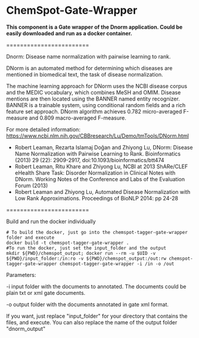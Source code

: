 ChemSpot-Gate-Wrapper
========================

<b>This component is a Gate wrapper of the Dnorm application.  Could be easily downloaded and run as a docker container.
</b>   

========================

Dnorm: Disease name normalization with pairwise learning to rank.

DNorm is an automated method for determining which diseases are mentioned in biomedical text, the task of disease normalization. 

The machine learning approach for DNorm uses the NCBI disease corpus and the MEDIC vocabulary, which combines MeSH and OMIM.
Disease mentions are then located using the BANNER named entity recognizer. BANNER is a trainable system, using conditional random fields and a rich feature set approach.
DNorm algorithm achieves 0.782 micro-averaged F-measure and 0.809 macro-averaged F-measure.

For more detailed information:
https://www.ncbi.nlm.nih.gov/CBBresearch/Lu/Demo/tmTools/DNorm.html

<ul>
<li>
Robert Leaman, Rezarta Islamaj Doǧan and Zhiyong Lu, DNorm: Disease Name Normalization with Pairwise Learning to Rank. Bioinformatics (2013) 29 (22): 2909-2917, doi:10.1093/bioinformatics/btt474
</li>
<li>
Robert Leaman, Ritu Khare and Zhiyong Lu, NCBI at 2013 ShARe/CLEF eHealth Share Task: Disorder Normalization in Clinical Notes with DNorm. Working Notes of the Conference and Labs of the Evaluation Forum (2013)
</li>
<li>
Robert Leaman and Zhiyong Lu, Automated Disease Normalization with Low Rank Approximations. Proceedings of BioNLP 2014: pp 24-28
</li>
</ul>

========================

Build and run the docker individually
	
	# To build the docker, just go into the chemspot-tagger-gate-wrapper folder and execute
	docker build -t chemspot-tagger-gate-wrapper .
	#To run the docker, just set the input_folder and the output
	mkdir ${PWD}/chemspot_output; docker run --rm -u $UID -v ${PWD}/input_folder:/in:ro -v ${PWD}/chemspot_output:/out:rw chemspot-tagger-gate-wrapper chemspot-tagger-gate-wrapper -i /in -o /out
	
		
Parameters:
<p>
-i input folder with the documents to annotated. The documents could be plain txt or xml gate documents.
</p>
<p>
-o output folder with the documents annotated in gate xml format.
</p>

<p>If you want, just replace "input_folder" for your directory that contains the files, and execute. You can also replace the name of the output folder "dnorm_output"</p>
		
		
